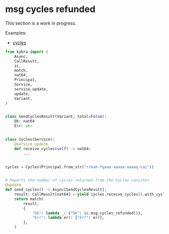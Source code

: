 # msg cycles refunded

This section is a work in progress.

Examples:

-   [cycles](https://github.com/demergent-labs/kybra/tree/main/examples/cycles)

```python
from kybra import (
    Async,
    CallResult,
    ic,
    match,
    nat64,
    Principal,
    Service,
    service_update,
    update,
    Variant,
)


class SendCyclesResult(Variant, total=False):
    Ok: nat64
    Err: str


class Cycles(Service):
    @service_update
    def receive_cycles(self) -> nat64:
        ...


cycles = Cycles(Principal.from_str("rrkah-fqaaa-aaaaa-aaaaq-cai"))


# Reports the number of cycles returned from the Cycles canister
@update
def send_cycles() -> Async[SendCyclesResult]:
    result: CallResult[nat64] = yield cycles.receive_cycles().with_cycles(1_000_000)
    return match(
        result,
        {
            "Ok": lambda _: {"Ok": ic.msg_cycles_refunded()},
            "Err": lambda err: {"Err": err},
        },
    )
```

